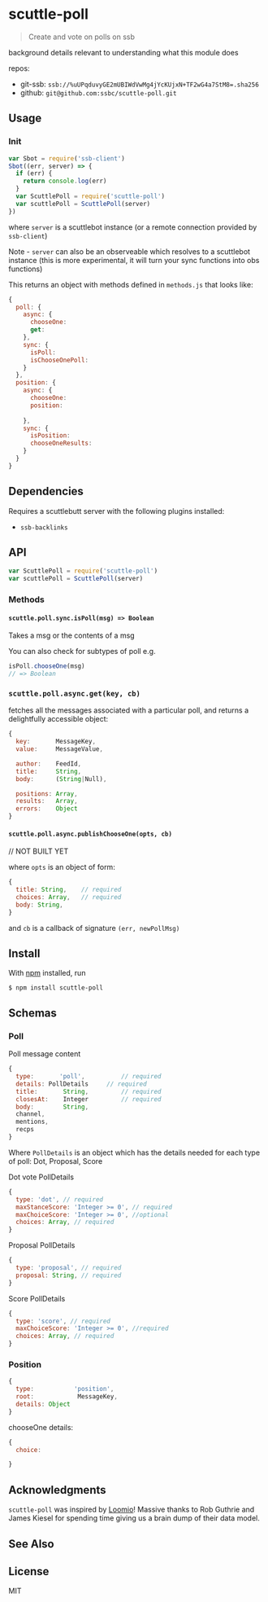 # scuttle-poll

> Create and vote on polls on ssb

background details relevant to understanding what this module does

repos:
- git-ssb: `ssb://%uUPqduvyGE2mUBIWdVwMg4jYcKUjxN+TF2wG4a7StM8=.sha256`
- github: `git@github.com:ssbc/scuttle-poll.git`

## Usage

### Init
```js
var Sbot = require('ssb-client')
Sbot((err, server) => {
  if (err) {
    return console.log(err)
  }
  var ScuttlePoll = require('scuttle-poll')
  var scuttlePoll = ScuttlePoll(server)
})
```
where `server` is a scuttlebot instance (or a remote connection provided by `ssb-client`)

Note - `server` can also be an observeable which resolves to a scuttlebot instance
(this is more experimental, it will turn your sync functions into obs functions)

This returns an object with methods defined in `methods.js` that looks like:

```js
{
  poll: {
    async: {
      chooseOne:  
      get:
    },
    sync: {
      isPoll:
      isChooseOnePoll:
    } 
  },
  position: {
    async: {
      chooseOne:
      position:
    
    },
    sync: {
      isPosition:
      chooseOneResults:
    } 
  }
}

```

## Dependencies

Requires a scuttlebutt server with the following plugins installed:
  - `ssb-backlinks`


## API

```js
var ScuttlePoll = require('scuttle-poll')
var scuttlePoll = ScuttlePoll(server)
```

### Methods

#### `scuttle.poll.sync.isPoll(msg) => Boolean`

Takes a msg or the contents of a msg

You can also check for subtypes of poll e.g.

```js
isPoll.chooseOne(msg)
// => Boolean
```

### `scuttle.poll.async.get(key, cb)`

fetches all the messages associated with a particular poll, and returns a delightfully accessible object:

```js
{
  key:       MessageKey,
  value:     MessageValue,

  author:    FeedId,
  title:     String,
  body:      (String|Null),

  positions: Array,
  results:   Array,
  errors:    Object
}
```


#### `scuttle.poll.async.publishChooseOne(opts, cb)`

// NOT BUILT YET

where `opts` is an object of form:
```js
{
  title: String,    // required
  choices: Array,   // required
  body: String,
}
```
and `cb` is a callback of signature `(err, newPollMsg)`


## Install

With [npm](https://npmjs.org/) installed, run

```
$ npm install scuttle-poll
```

## Schemas

### Poll

Poll message content
```js
{
  type:       'poll',          // required
  details: PollDetails     // required
  title:       String,         // required
  closesAt:    Integer         // required
  body:        String,
  channel,
  mentions,
  recps
}

```

Where `PollDetails` is an object which has the details needed for each type of poll: Dot, Proposal, Score

Dot vote PollDetails
```js
{
  type: 'dot', // required
  maxStanceScore: 'Integer >= 0', // required
  maxChoiceScore: 'Integer >= 0', //optional
  choices: Array, // required
}
```

Proposal PollDetails
```js
{
  type: 'proposal', // required
  proposal: String, // required
}
```

Score PollDetails
```js
{
  type: 'score', // required
  maxChoiceScore: 'Integer >= 0', //required
  choices: Array, // required
}
```

### Position

```js
{
  type:           'position',
  root:            MessageKey,
  details: Object
}
```

chooseOne details:
```js
{
  choice:

}
```

## Acknowledgments

`scuttle-poll` was inspired by [Loomio](https://www.github.com/loomio/loomio)! Massive thanks to Rob Guthrie and James Kiesel for spending time giving us a brain dump of their data model.



## See Also


## License

MIT

